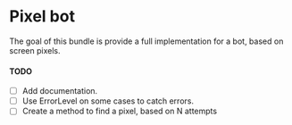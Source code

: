 # Pixel bot

The goal of this bundle is provide a full implementation for a bot, based on screen pixels.

#### TODO

- [ ] Add documentation.
- [ ] Use ErrorLevel on some cases to catch errors.
- [ ] Create a method to find a pixel, based on N attempts
